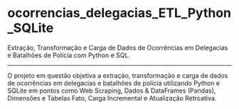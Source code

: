 # ocorrencias_delegacias_ETL_Python_SQLite
 Extração, Transformação e Carga de Dados de Ocorrências em Delegacias e Batalhões de Polícia com Python e SQL.
_________________________________________________________________________________________________________________________________________________________________________
O projeto em questão objetiva a extração, transformação e carga de dados de ocorrências em delegacias e batalhões de polícia utilizando Python e SQLite em pontos como Web Scraping, Dados & DataFrames (Pandas), Dimensões e Tabelas Fato, Carga Incremental e Atualização Retroativa.
